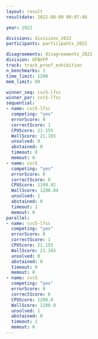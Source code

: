 ```yaml
---
layout: result
resultdate: 2022-08-09 00:07:40

year: 2022

divisions: divisions_2022
participants: participants_2022

disagreements: disagreements_2022
division: UFBVFP
track: track_proof_exhibition
n_benchmarks: 1
time_limit: 1200
mem_limit: 60

winner_seq: cvc5-lfsc
winner_par: cvc5-lfsc
sequential:
- name: cvc5-lfsc
  competing: "yes"
  errorScore: 0
  correctScore: 1
  CPUScore: 21.155
  WallScore: 21.165
  unsolved: 0
  abstained: 0
  timeout: 0
  memout: 0
- name: cvc5
  competing: "yes"
  errorScore: 0
  correctScore: 0
  CPUScore: 1199.92
  WallScore: 1200.04
  unsolved: 1
  abstained: 0
  timeout: 1
  memout: 0
parallel:
- name: cvc5-lfsc
  competing: "yes"
  errorScore: 0
  correctScore: 1
  CPUScore: 21.155
  WallScore: 21.165
  unsolved: 0
  abstained: 0
  timeout: 0
  memout: 0
- name: cvc5
  competing: "yes"
  errorScore: 0
  correctScore: 0
  CPUScore: 1200.0
  WallScore: 1200.0
  unsolved: 1
  abstained: 0
  timeout: 1
  memout: 0
---
```

